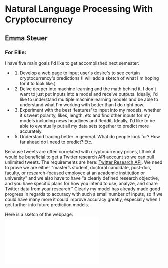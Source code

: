 # Natural Language Processing With Cryptocurrency
## Emma Steuer

### For Ellie:

I have five main goals I'd like to get accomplished next semester: 

- 1. Develop a web page to input user's desire's to see certain cryptocurrency's predictions (I will add a sketch of what I'm hoping for it to look like.)

- 2. Delve deeper into machine learning and the math behind it. I don't want to just put inputs into a model and receive outputs. Ideally, I'd like to understand multiple machine learning models and be able to understand what I'm working with better than I do right now.

- 3. Experiment with the best 'features' to input into my models, whether it's tweet polarity, likes, length, etc and find other inputs for my models including news headlines and Reddit. Ideally, I'd like to be able to eventually put all my data sets together to predict more accurately. 

- 5. Understand trading better in general. What do people look for? How far ahead do I need to predict? Etc.

Because tweets are often correlated with cryptocurrency prices, I think it would be beneficial to get a Twitter research API account so we can pull unlimited tweets. The requirements are here: [Twitter Research API](https://developer.twitter.com/en/products/twitter-api/academic-research). We need to prove we are either "master’s student, doctoral candidate, post-doc, faculty, or research-focused employee at an academic institution or university" and we also have to have "a clearly defined research objective, and you have specific plans for how you intend to use, analyze, and share Twitter data from your research." Clearly my model has already made good progress in regards to accuracy with such a small number of inputs, so if we could have many more it could improve accuracy greatly, especially when I get further into future prediction models. 

Here is a sketch of the webpage: ![Webpage!](webpage.pdf "Webpage")
